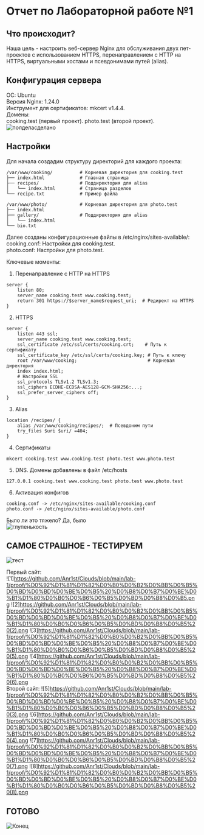 # Отчет по Лабораторной работе №1

## Что происходит?
Наша цель - настроить веб-сервер Nginx для обслуживания двух пет-проектов с использованием HTTPS, перенаправлением с HTTP на HTTPS, виртуальными хостами и псевдонимами путей (alias). 

## Конфигурация сервера
ОС: Ubuntu  
Версия Nginx: 1.24.0  
Инструмент для сертификатов: mkcert v1.4.4.  
Домены:  
    cooking.test (первый проект).
    photo.test (второй проект).
![полделасделано](https://github.com/Anr1st/Clouds/blob/main/lab-1/images/photo_2025-09-09_18-07-29.jpg)

## Настройки 
Для начала создадим структуру директорий для каждого проекта:  
```
/var/www/cooking/          # Корневая директория для cooking.test
├── index.html             # Главная страница
├── recipes/               # Поддиректория для alias
│   └── index.html         # Страница разделов
└── recipe.txt             # Пример файла

/var/www/photo/            # Корневая директория для photo.test
├── index.html
├── gallery/               # Поддиректория для alias
│   └── index.html
└── bio.txt  
```
Далее созданы конфигурационные файлы в /etc/nginx/sites-available/:  
    cooking.conf: Настройки для cooking.test.  
    photo.conf: Настройки для photo.test.  
  
Ключевые моменты:  
1. Перенаправление с HTTP на HTTPS    
```
server {
    listen 80;
    server_name cooking.test www.cooking.test;
    return 301 https://$server_name$request_uri;  # Редирект на HTTPS
}
```
2. HTTPS  
```
server {
    listen 443 ssl;
    server_name cooking.test www.cooking.test;
    ssl_certificate /etc/ssl/certs/cooking.crt;    # Путь к сертификату
    ssl_certificate_key /etc/ssl/certs/cooking.key; # Путь к ключу
    root /var/www/cooking;                          # Корневая директория
    index index.html;
    # Настройки SSL
    ssl_protocols TLSv1.2 TLSv1.3;
    ssl_ciphers ECDHE-ECDSA-AES128-GCM-SHA256:...;
    ssl_prefer_server_ciphers off;
}
```
3. Alias
```
location /recipes/ {
    alias /var/www/cooking/recipes/;  # Псевдоним пути
    try_files $uri $uri/ =404;
}
```
4. Сертификаты
```
mkcert cooking.test www.cooking.test photo.test www.photo.test
```
5. DNS. Домены добавлены в файл /etc/hosts
```
127.0.0.1 cooking.test www.cooking.test photo.test www.photo.test
```
6. Активация конфигов
```
cooking.conf -> /etc/nginx/sites-available/cooking.conf
photo.conf -> /etc/nginx/sites-available/photo.conf
```
Было ли это тяжело? Да, было  
![глупенькость](https://github.com/Anr1st/Clouds/blob/main/lab-1/images/photo_2025-09-09_18-07-21.jpg)

## САМОЕ СТРАШНОЕ - ТЕСТИРУЕМ
![тест](https://github.com/Anr1st/Clouds/blob/main/lab-1/images/photo_2025-09-09_18-07-27.jpg)

Первый сайт:  
![1]https://github.com/Anr1st/Clouds/blob/main/lab-1/proof/%D0%92%D1%81%D1%82%D0%B0%D0%B2%D0%BB%D0%B5%D0%BD%D0%BD%D0%BE%D0%B5%20%D0%B8%D0%B7%D0%BE%D0%B1%D1%80%D0%B0%D0%B6%D0%B5%D0%BD%D0%B8%D0%B5.png
![2]https://github.com/Anr1st/Clouds/blob/main/lab-1/proof/%D0%92%D1%81%D1%82%D0%B0%D0%B2%D0%BB%D0%B5%D0%BD%D0%BD%D0%BE%D0%B5%20%D0%B8%D0%B7%D0%BE%D0%B1%D1%80%D0%B0%D0%B6%D0%B5%D0%BD%D0%B8%D0%B5%20(2).png
![3]https://github.com/Anr1st/Clouds/blob/main/lab-1/proof/%D0%92%D1%81%D1%82%D0%B0%D0%B2%D0%BB%D0%B5%D0%BD%D0%BD%D0%BE%D0%B5%20%D0%B8%D0%B7%D0%BE%D0%B1%D1%80%D0%B0%D0%B6%D0%B5%D0%BD%D0%B8%D0%B5%20(5).png
![4]https://github.com/Anr1st/Clouds/blob/main/lab-1/proof/%D0%92%D1%81%D1%82%D0%B0%D0%B2%D0%BB%D0%B5%D0%BD%D0%BD%D0%BE%D0%B5%20%D0%B8%D0%B7%D0%BE%D0%B1%D1%80%D0%B0%D0%B6%D0%B5%D0%BD%D0%B8%D0%B5%20(6).png  
Второй сайт:
![5]https://github.com/Anr1st/Clouds/blob/main/lab-1/proof/%D0%92%D1%81%D1%82%D0%B0%D0%B2%D0%BB%D0%B5%D0%BD%D0%BD%D0%BE%D0%B5%20%D0%B8%D0%B7%D0%BE%D0%B1%D1%80%D0%B0%D0%B6%D0%B5%D0%BD%D0%B8%D0%B5%20(3).png
![6]https://github.com/Anr1st/Clouds/blob/main/lab-1/proof/%D0%92%D1%81%D1%82%D0%B0%D0%B2%D0%BB%D0%B5%D0%BD%D0%BD%D0%BE%D0%B5%20%D0%B8%D0%B7%D0%BE%D0%B1%D1%80%D0%B0%D0%B6%D0%B5%D0%BD%D0%B8%D0%B5%20(4).png
![7]https://github.com/Anr1st/Clouds/blob/main/lab-1/proof/%D0%92%D1%81%D1%82%D0%B0%D0%B2%D0%BB%D0%B5%D0%BD%D0%BD%D0%BE%D0%B5%20%D0%B8%D0%B7%D0%BE%D0%B1%D1%80%D0%B0%D0%B6%D0%B5%D0%BD%D0%B8%D0%B5%20(7).png
![8]https://github.com/Anr1st/Clouds/blob/main/lab-1/proof/%D0%92%D1%81%D1%82%D0%B0%D0%B2%D0%BB%D0%B5%D0%BD%D0%BD%D0%BE%D0%B5%20%D0%B8%D0%B7%D0%BE%D0%B1%D1%80%D0%B0%D0%B6%D0%B5%D0%BD%D0%B8%D0%B5%20(8).png

## ГОТОВО
![Конец](https://github.com/Anr1st/Clouds/blob/main/lab-1/images/photo_2025-09-09_18-07-23.jpg)

